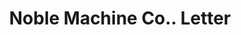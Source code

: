 ---
doi: 10.7916/D8V13GTT
date_other: '1910'
date_other_textual: '1910'
form: correspondence
genre:
- Letters (correspondence)
name:
- Noble Machine Co.
object_in_context_url: https://biggert.cul.columbia.edu/items/view/ave_biggert_00285
subject_hierarchical_geographic:
- Fort Wayne, Indiana, United States
subject_name:
- Noble Machine Co.
title: Noble Machine Co.. Letter
sort_title: Noble Machine Co.. Letter
call_number: ave_biggert_00285
coordinates:
- 41.080450000000006,-85.13915
pid: ave_biggert_00285
identifiers: ave_biggert_00285
thumbnail: https://derivativo-2.library.columbia.edu/iiif/2/ldpd:344214/full/!256,256/0/native.jpg
permalink: "/items/ave_biggert_00285/"
layout: iiif-image-page
---
